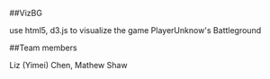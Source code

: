 ##VizBG

use html5, d3.js to visualize the game PlayerUnknow's Battleground

##Team members

Liz (Yimei) Chen, Mathew Shaw

